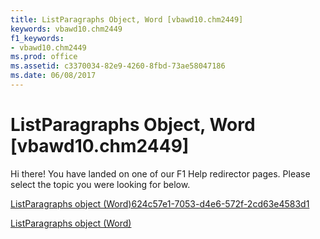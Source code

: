 ```yaml
---
title: ListParagraphs Object, Word [vbawd10.chm2449]
keywords: vbawd10.chm2449
f1_keywords:
- vbawd10.chm2449
ms.prod: office
ms.assetid: c3370034-82e9-4260-8fbd-73ae58047186
ms.date: 06/08/2017
---
```



# ListParagraphs Object, Word [vbawd10.chm2449]

Hi there! You have landed on one of our F1 Help redirector pages. Please select the topic you were looking for below.

[ListParagraphs object (Word)624c57e1-7053-d4e6-572f-2cd63e4583d1](http://msdn.microsoft.com/library/624c57e1-7053-d4e6-572f-2cd63e4583d1%28Office.15%29.aspx)

[ListParagraphs object (Word)](http://msdn.microsoft.com/library/759c510b-bca1-0b4b-005c-5a3783dd8e96%28Office.15%29.aspx)


